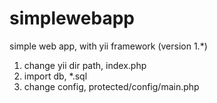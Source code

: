 simplewebapp
============

simple web app, with yii framework (version 1.*)

1. change yii dir path, index.php 
2. import db, *.sql
3. change config, protected/config/main.php
